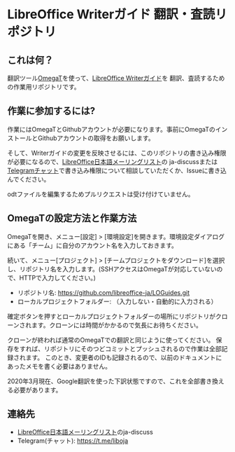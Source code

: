 LibreOffice Writerガイド 翻訳・査読リポジトリ
============================================

これは何？
--------

翻訳ツール[OmegaT](https://omegat.org/ja/)を使って、[LibreOffice Writerガイド](https://documentation.libreoffice.org/en/english-documentation/writer/)を
翻訳、査読するための作業用リポジトリです。

作業に参加するには?
----------------

作業にはOmegaTとGithubアカウントが必要になります。事前にOmegaTのインストールとGithubアカウントの取得をお願いします。

そして、Writerガイドの変更を反映させるには、このリポジトリの書き込み権限が必要になるので、[LibreOffice日本語メーリングリスト](https://ja.libreoffice.org/get-help/mailing-lists/)の
ja-discussまたは[Telegramチャット](https://t.me/liboja)で書き込み権限について相談していただくか、Issueに書き込んでください。

odtファイルを編集するためプルリクエストは受け付けていません。

OmegaTの設定方法と作業方法
----------------------

OmegaTを開き、メニュー[設定] > [環境設定]を開きます。環境設定ダイアログにある「チーム」に自分のアカウント名を入力しておきます。

続いて、メニュー[プロジェクト] > [チームプロジェクトをダウンロード]を選択し、リポジトリ名を入力します。(SSHアクセスはOmegaTが対応していないので、HTTPで入力してください。)

* リポジトリ名: https://github.com/libreoffice-ja/LOGuides.git
* ローカルプロジェクトフォルダー: （入力しない・自動的に入力される）

確定ボタンを押すとローカルプロジェクトフォルダーの場所にリポジトリがクローンされます。クローンには時間がかかるので気長にお待ちください。


クローンが終われば通常のOmegaTでの翻訳と同じように使ってください。
保存をすれば、リポジトリにそのつどコミットとプッシュされるので作業は全部記録されます。
このとき、変更者のIDも記録されるので、以前のドキュメントにあったメモを書く必要はありません。

2020年3月現在、Google翻訳を使った下訳状態ですので、これを全部書き換える必要があります。


連絡先
-----

* [LibreOffice日本語メーリングリスト](https://ja.libreoffice.org/get-help/mailing-lists/)のja-discuss
* Telegram(チャット): https://t.me/liboja

